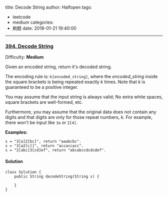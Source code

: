 title: Decode String
author: Halfopen
tags:
  - leetcode
  - medium
categories:
  - 刷题
date: 2018-01-21 19:40:00
---
### [394\. Decode String](https://leetcode.com/problems/decode-string/description/)

Difficulty: **Medium**



Given an encoded string, return it's decoded string.

The encoding rule is: `k[encoded_string]`, where the _encoded_string_ inside the square brackets is being repeated exactly _k_ times. Note that _k_ is guaranteed to be a positive integer.

You may assume that the input string is always valid; No extra white spaces, square brackets are well-formed, etc.

Furthermore, you may assume that the original data does not contain any digits and that digits are only for those repeat numbers, _k_. For example, there won't be input like `3a` or `2[4]`.

**Examples:**

```
s = "3[a]2[bc]", return "aaabcbc".
s = "3[a2[c]]", return "accaccacc".
s = "2[abc]3[cd]ef", return "abcabccdcdcdef".
```



#### Solution
```
class Solution {
    public String decodeString(String s) {
        
    }
}
```